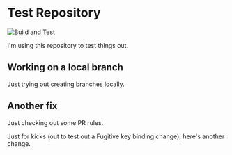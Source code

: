 # Test Repository

![Build and Test](https://github.com/Geraint/Test/actions/workflows/build-and-test.yml/badge.svg)

I'm using this repository to test things out.

## Working on a local branch

Just trying out creating branches locally.

## Another fix

Just checking out some PR rules.

Just for kicks (out to test out a Fugitive key binding change), here's another change.
